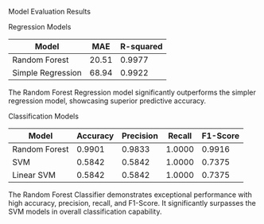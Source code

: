 
Model Evaluation Results

 Regression Models

| Model             | MAE   | R-squared |
|-------------------|-------|-----------|
| Random Forest     | 20.51 | 0.9977    |
| Simple Regression | 68.94 | 0.9922    |

 The Random Forest Regression model significantly outperforms the simpler regression model, showcasing superior predictive accuracy.

 Classification Models

| Model          | Accuracy | Precision | Recall | F1-Score |
|----------------|----------|-----------|--------|----------|
| Random Forest  | 0.9901   | 0.9833    | 1.0000 | 0.9916   |
| SVM            | 0.5842   | 0.5842    | 1.0000 | 0.7375   |
| Linear SVM     | 0.5842   | 0.5842    | 1.0000 | 0.7375   |

 The Random Forest Classifier demonstrates exceptional performance with high accuracy, precision, recall, and F1-Score. It significantly surpasses the SVM models in overall classification capability.


